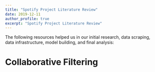 ```yaml
---
title: "Spotify Project Literature Review"
date: 2019-12-11
author_profile: true
excerpt: "Spotify Project Literature Review"
---
```


The following resources helped us in our initial research, data scraping, 
data infrastructure, model building, and final analysis: 

# Collaborative Filtering
 